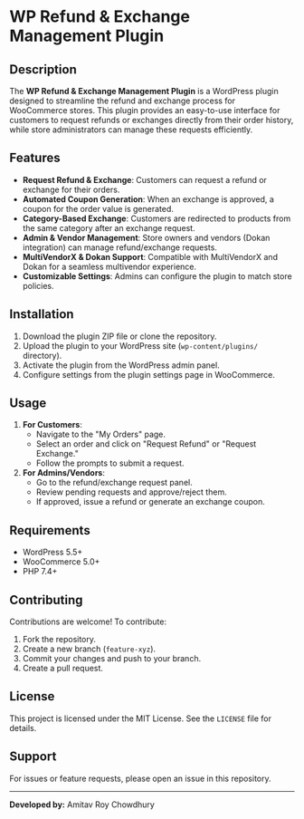 # WP Refund & Exchange Management Plugin

## Description
The **WP Refund & Exchange Management Plugin** is a WordPress plugin designed to streamline the refund and exchange process for WooCommerce stores. This plugin provides an easy-to-use interface for customers to request refunds or exchanges directly from their order history, while store administrators can manage these requests efficiently.

## Features
- **Request Refund & Exchange**: Customers can request a refund or exchange for their orders.
- **Automated Coupon Generation**: When an exchange is approved, a coupon for the order value is generated.
- **Category-Based Exchange**: Customers are redirected to products from the same category after an exchange request.
- **Admin & Vendor Management**: Store owners and vendors (Dokan integration) can manage refund/exchange requests.
- **MultiVendorX & Dokan Support**: Compatible with MultiVendorX and Dokan for a seamless multivendor experience.
- **Customizable Settings**: Admins can configure the plugin to match store policies.

## Installation
1. Download the plugin ZIP file or clone the repository.
2. Upload the plugin to your WordPress site (`wp-content/plugins/` directory).
3. Activate the plugin from the WordPress admin panel.
4. Configure settings from the plugin settings page in WooCommerce.

## Usage
1. **For Customers**:
   - Navigate to the "My Orders" page.
   - Select an order and click on "Request Refund" or "Request Exchange."
   - Follow the prompts to submit a request.
2. **For Admins/Vendors**:
   - Go to the refund/exchange request panel.
   - Review pending requests and approve/reject them.
   - If approved, issue a refund or generate an exchange coupon.

## Requirements
- WordPress 5.5+
- WooCommerce 5.0+
- PHP 7.4+

## Contributing
Contributions are welcome! To contribute:
1. Fork the repository.
2. Create a new branch (`feature-xyz`).
3. Commit your changes and push to your branch.
4. Create a pull request.

## License
This project is licensed under the MIT License. See the `LICENSE` file for details.

## Support
For issues or feature requests, please open an issue in this repository.

---

**Developed by:** Amitav Roy Chowdhury

